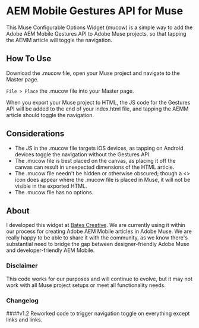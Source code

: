 # AEM Mobile Gestures API for Muse

This Muse Configurable Options Widget (mucow) is a simple way to add the Adobe AEM Mobile Gestures API to Adobe Muse projects, so that tapping the AEMM article will toggle the navigation.

## How To Use

Download the .mucow file, open your Muse project and navigate to the Master page.

`File > Place` the .mucow file into your Master page.

When you export your Muse project to HTML, the JS code for the Gestures API will be added to the end of your index.html file, and tapping the AEMM article should toggle the navigation.

## Considerations

* The JS in the .mucow file targets iOS devices, as tapping on Android devices toggle the navigation without the Gestures API.
* The .mucow file is best placed on the canvas, as placing it off the canvas can result in unexpected dimensions of the HTML article.
* The .mucow file needn't be hidden or otherwise obscured; though a <> icon does appear where the .mucow file is placed in Muse, it will not be visible in the exported HTML.
* The .mucow file has no options.

## About

I developed this widget at [Bates Creative](http://batescreative.com). We are currently using it within our process for creating Adobe AEM Mobile articles in Adobe Muse. We are really happy to be able to share it with the community, as we know there's substantial need to bridge the gap between designer-friendly Adobe Muse and developer-friendly AEM Mobile.

### Disclaimer

This code works for our purposes and will continue to evolve, but it may not work with all Muse project setups or meet all functionality needs.

### Changelog

####v1.2
Reworked code to trigger navigation toggle on everything except <a>links</a> and <a><span>links</span></a>.
